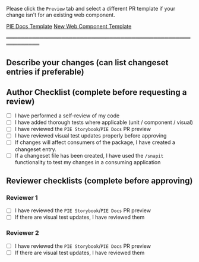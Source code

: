 Please click the `Preview` tab and select a different PR template if your change isn't for an                                            existing web component.

[PIE Docs Template](?expand=1&template=docs_template.md)
[New Web Component Template](?expand=1&template=new_component_template.md)

═══════════════════════════════════════════════════════════

## Describe your changes (can list changeset entries if preferable)


## Author Checklist (complete before requesting a review)
- [ ] I have performed a self-review of my code
- [ ] I have added thorough tests where applicable (unit / component / visual)
- [ ] I have reviewed the `PIE Storybook`/`PIE Docs` PR preview
- [ ] I have reviewed visual test updates properly before approving
- [ ] If changes will affect consumers of the package, I have created a changeset entry.
- [ ] If a changeset file has been created, I have used the `/snapit` functionality to test my changes in a consuming application

## Reviewer checklists (complete before approving)
### Reviewer 1
- [ ] I have reviewed the `PIE Storybook`/`PIE Docs` PR preview
- [ ] If there are visual test updates, I have reviewed them

### Reviewer 2
- [ ] I have reviewed the `PIE Storybook`/`PIE Docs` PR preview
- [ ] If there are visual test updates, I have reviewed them
